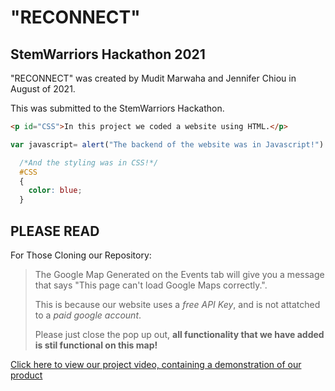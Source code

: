 # "RECONNECT"
## StemWarriors Hackathon 2021
"RECONNECT" was created by Mudit Marwaha and Jennifer Chiou in August of 2021. 

This was submitted to the StemWarriors Hackathon.

```html
<p id="CSS">In this project we coded a website using HTML.</p>
```

```javascript
var javascript= alert("The backend of the website was in Javascript!")
```

```CSS
  /*And the styling was in CSS!*/
  #CSS
  {
    color: blue;
  }
```

## PLEASE READ

For Those Cloning our Repository:
> The Google Map Generated on the Events tab will give you a message that says "This page can't load Google Maps correctly.".
> 
> This is because our website uses a *free API Key*, and is not attatched to a *paid google account*. 
> 
> Please just close the pop up out, **all functionality that we have added is stil functional on this map!**

[Click here to view our project video, containing a demonstration of our product](https://youtu.be/-q02gbphkt4)

